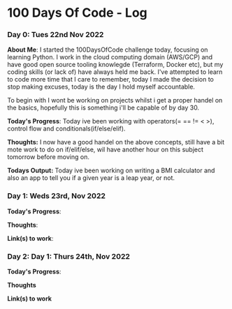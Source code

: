 # 100 Days Of Code - Log

### Day 0: Tues 22nd Nov 2022

**About Me**: I started the 100DaysOfCode challenge today, focusing on learning Python. I work in the cloud computing domain (AWS/GCP) and have good open source tooling knowlegde (Terraform, Docker etc), but my coding skills (or lack of) have always held me back. I've attempted to learn to code more time that I care to remember, today I made the decision to stop making excuses, today is the day I hold myself accountable. 

To begin with I wont be working on projects whilst i get a proper handel on the basics, hopefully this is something i'll be capable of by day 30.

**Today's Progress**: Today ive been working with operators(= == != < >), control flow and conditionals(if/else/elif).

**Thoughts:** I now have a good handel on the above concepts, still have a bit mote work to do on if/elif/else, wil have another hour on this subject tomorrow before moving on.

**Todays Output:** Today ive been working on writing a BMI calculator and also an app to tell you if a given year is a leap year, or not.


### Day 1: Weds 23rd, Nov 2022

**Today's Progress**: 

**Thoughts**: 

**Link(s) to work**: 


### Day 2: Day 1: Thurs 24th, Nov 2022

**Today's Progress**: 

**Thoughts** 

**Link(s) to work**
